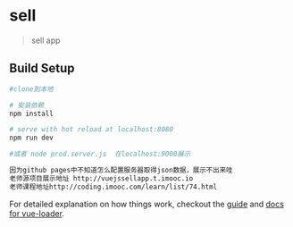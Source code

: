 # sell

> sell app

## Build Setup

``` bash
#clone到本地

# 安装依赖
npm install

# serve with hot reload at localhost:8080
npm run dev

#或者 node prod.server.js  在localhost:9000展示

因为github pages中不知道怎么配置服务器取得json数据，展示不出来哇
老师源项目展示地址 http://vuejssellapp.t.imooc.io
老师课程地址http://coding.imooc.com/learn/list/74.html

```

For detailed explanation on how things work, checkout the [guide](http://vuejs-templates.github.io/webpack/) and [docs for vue-loader](http://vuejs.github.io/vue-loader).
